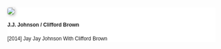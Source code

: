 <html>
  <style>

.mycards {
  z-index: 3;
  text-align: left;
  display: flex;
  flex-flow: row wrap;
  justify-content: space-evenly;
  margin-top: 10px;
}
.mycard {
  word-wrap: break-word;
  background-color: #fff;
  margin: 10px;
  width: var(--image-size);
  height: calc(var(--image-size) + 33px);
  text-align: left;
  background: #ffffff;
  background-clip: border-box;
  position:relative;
}
.mycard img {
  height: var(--image-size) !important;
  width: var(--image-size) !important;
  cursor: pointer;
  border-radius: 4px;
  box-shadow: 2px 2px 6px 0px  rgba(0,0,0,0.3);
}  
.mycard .icon-row {
  position: absolute;
  background: white;
  cursor: pointer;
  bottom: 33px;
  right: 0px;
  opacity:0.7;
  border-radius: 3px;
}
.mycard.card-title {
  position: relative;
  background: #fff;
  margin-top: 0px;
  margin-bottom:5px;
  height:35px;
  padding-left:5px;
  padding-right:5px;
  cursor: pointer;
}
.mycard h2 {
  font-weight: 800;
  height:15px;
  overflow:hidden;
  text-overflow: ellipsis;
  text-align: left;
  vertical-align: top;
  font: 12px Helvetica, Verdana, sans-serif;
}
  </style>
 </html>

<html>
  <div class="mycard" id="1678475623504">
    <a href="/album#1678475623504" target="_blank">
      <img data-src="https://storage.googleapis.com/cloudplayer/artwork/1678475623504" loading="lazy" src="https://storage.googleapis.com/cloudplayer/artwork/1678475623504">
    </a>
    <div class="card-title">
    <h2><b>J.J. Johnson / Clifford Brown</b></h2>
    <h2>[2014] Jay Jay Johnson With Clifford Brown</h2>
    </div>
  </div>
</html>

